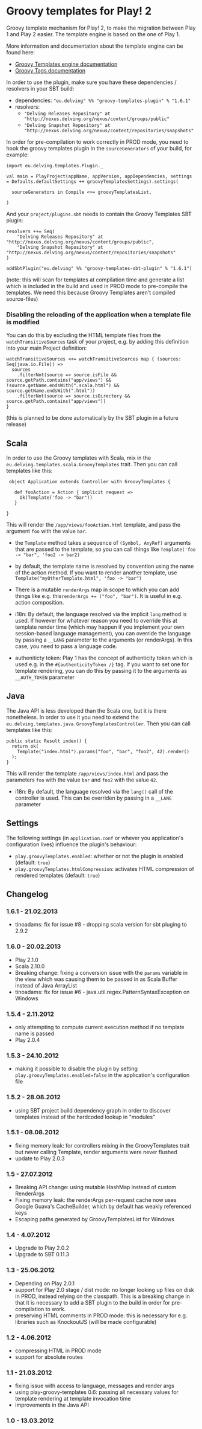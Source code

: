 # Groovy templates for Play! 2

Groovy template mechanism for Play! 2, to make the migration between Play 1 and Play 2 easier. The template engine is based on the one of Play 1.

More information and documentation about the template engine can be found here:

- [Groovy Templates engine documentation](http://www.playframework.org/documentation/1.2.5/templates)
- [Groovy Tags documentation](http://www.playframework.org/documentation/1.2.5/tags)

In order to use the plugin, make sure you have these dependencies / resolvers in your SBT build:

- dependencies: `"eu.delving" %% "groovy-templates-plugin" % "1.6.1"`
- resolvers:
  - `"Delving Releases Repository" at "http://nexus.delving.org/nexus/content/groups/public"`
  - `"Delving Snapshot Repository" at "http://nexus.delving.org/nexus/content/repositories/snapshots"`


In order for pre-compilation to work correctly in PROD mode, you need to hook the groovy templates plugin in the `sourceGenerators` of your build, for example:

    import eu.delving.templates.Plugin._

    val main = PlayProject(appName, appVersion, appDependencies, settings = Defaults.defaultSettings ++ groovyTemplatesSettings).settings(

      sourceGenerators in Compile <+= groovyTemplatesList,
    
    )

And your `project/plugins.sbt` needs to contain the Groovy Templates SBT plugin:

    resolvers ++= Seq(
        "Delving Releases Repository" at "http://nexus.delving.org/nexus/content/groups/public",
        "Delving Snapshot Repository" at "http://nexus.delving.org/nexus/content/repositories/snapshots"
    )
    
    addSbtPlugin("eu.delving" %% "groovy-templates-sbt-plugin" % "1.6.1")


(note: this will scan for templates at compilation time and generate a list which is included in the build and used in PROD mode to pre-compile the templates. We need this because Groovy Templates aren't compiled source-files)

### Disabling the reloading of the application when a template file is modified

You can do this by excluding the HTML template files from the `watchTransitiveSources` task of your project, e.g. by adding this definition into your main Project definition:

    watchTransitiveSources <<= watchTransitiveSources map { (sources: Seq[java.io.File]) =>
      sources
        .filterNot(source => source.isFile && source.getPath.contains("app/views") && !source.getName.endsWith(".scala.html") && source.getName.endsWith(".html"))
        .filterNot(source => source.isDirectory && source.getPath.contains("app/views"))
    }

(this is planned to be done automatically by the SBT plugin in a future release)

## Scala

In order to use the Groovy templates with Scala, mix in the `eu.delving.templates.scala.GroovyTemplates` trait. Then you can call templates like this:


     object Application extends Controller with GroovyTemplates {
     
       def fooAction = Action { implicit request =>
         Ok(Template('foo -> "bar"))
       }

    }

This will render the `/app/views/fooAction.html` template, and pass the argument `foo` with the value `bar`.

- the `Template` method takes a sequence of `(Symbol, AnyRef)` arguments that are passed to the template, so you can call things like `Template('foo -> "bar", 'foo2 -> bar2)`

- by default, the template name is resolved by convention using the name of the action method. If you want to render another template, use `Template("myOtherTemplate.html", 'foo -> "bar")`

- There is a mutable `renderArgs` map in scope to which you can add things like e.g. this`renderArgs += ("foo", "bar")`. It is useful in e.g. action composition.

- i18n: By default, the language resolved via the implicit `lang` method is used. If however for whatever reason you need to override this at template render time (which may happen if you implement your own session-based language management), you can override the language by passing a `__LANG` parameter to the arguments (or renderArgs). In this case, you need to pass a language code.

- autheniticty token: Play 1 has the concept of authenticity token which is used e.g. in the `#{authenticityToken /}` tag. If you want to set one for template rendering, you can do this by passing it to the arguments as `__AUTH_TOKEN` parameter


## Java

The Java API is less developed than the Scala one, but it is there nonetheless. In order to use it you need to extend the `eu.delving.templates.java.GroovyTemplatesController`. Then you can call templates like this:

    public static Result index() {
      return ok(
        Template("index.html").params("foo", "bar", "foo2", 42).render()
      );
    }

This will render the template `/app/views/index.html` and pass the parameters `foo` with the value `bar` and `foo2` with the value `42`.

- i18n: By default, the language resolved via the `lang()` call of the controller is used. This can be overriden by passing in a `__LANG` parameter

## Settings

The following settings (in `application.conf` or whever you application's configuration lives) influence the plugin's behaviour:

- `play.groovyTemplates.enabled`: whether or not the plugin is enabled (default: `true`)
- `play.groovyTemplates.htmlCompression`: activates HTML compression of rendered templates (default: `true`)

## Changelog

### 1.6.1 - 21.02.2013

- tinoadams: fix for issue #8 - dropping scala version for sbt pluging to 2.9.2 

### 1.6.0 - 20.02.2013

- Play 2.1.0
- Scala 2.10.0
- Breaking change: fixing a conversion issue with the `params` variable in the view which was causing them to be passed in as Scala Buffer instead of Java ArrayList
- tinoadams: fix for issue #6 - java.util.regex.PatternSyntaxException on Windows

### 1.5.4 - 2.11.2012

- only attempting to compute current execution method if no template name is passed
- Play 2.0.4

### 1.5.3 - 24.10.2012

- making it possible to disable the plugin by setting `play.groovyTemplates.enabled=false` in the application's configuration file

### 1.5.2 - 28.08.2012

- using SBT project build dependency graph in order to discover templates instead of the hardcoded lookup in "modules"

### 1.5.1 - 08.08.2012

- fixing memory leak: for controllers mixing in the GroovyTemplates trait but never calling Template, render arguments were never flushed 
- update to Play 2.0.3

### 1.5 - 27.07.2012

- Breaking API change: using mutable HashMap instead of custom RenderArgs
- Fixing memory leak: the renderArgs per-request cache now uses Google Guava's CacheBuilder, which by default has weakly referenced keys
- Escaping paths generated by GroovyTemplatesList for Windows

### 1.4 - 4.07.2012

- Upgrade to Play 2.0.2
- Upgrade to SBT 0.11.3

### 1.3 - 25.06.2012

- Depending on Play 2.0.1
- support for Play 2.0 stage / dist mode: no longer looking up files on disk in PROD, instead relying on the classpath. This is a breaking change in that it is necessary to add a SBT plugin to the build in order for pre-compilation to work.
- preserving HTML comments in PROD mode: this is necessary for e.g. libraries such as KnockoutJS (will be made configurable)

### 1.2 - 4.06.2012

- compressing HTML in PROD mode
- support for absolute routes

### 1.1 - 21.03.2012

- fixing issue with access to language, messages and render args
- using play-groovy-templates 0.6: passing all necessary values for template rendering at template invocation time 
- improvements in the Java API

### 1.0 - 13.03.2012
